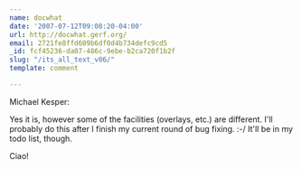 ```yaml
---
name: docwhat
date: '2007-07-12T09:08:20-04:00'
url: http://docwhat.gerf.org/
email: 2721fe8ffd609b6df0d4b734defc9cd5
_id: fcf45236-da07-486c-9ebe-b2ca720f1b2f
slug: "/its_all_text_v06/"
template: comment

---
```


Michael Kesper:

Yes it is, however some of the facilities (overlays, etc.) are different.  I'll probably do this after I finish my current round of bug fixing. :-/  It'll be in my todo list, though.

Ciao!
